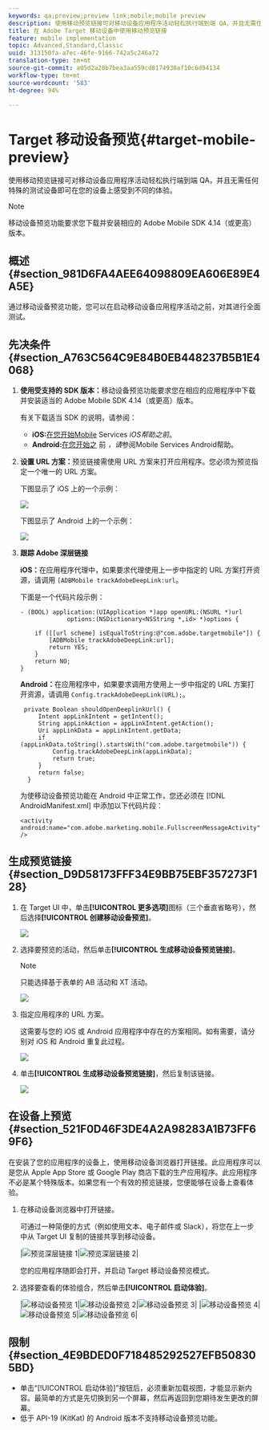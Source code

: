 ```yaml
---
keywords: qa;preview;preview link;mobile;mobile preview
description: 使用移动预览链接可对移动设备应用程序活动轻松执行端到端 QA，并且无需任何特殊的测试设备即可在您的设备上感受到不同的体验。
title: 在 Adobe Target 移动设备中使用移动预览链接
feature: mobile implementation
topic: Advanced,Standard,Classic
uuid: 313150fa-a7ec-46fe-9166-742a5c246a72
translation-type: tm+mt
source-git-commit: a05d2a28b7bea3aa559cd0174930af10c6d94134
workflow-type: tm+mt
source-wordcount: '583'
ht-degree: 94%

---
```



# Target 移动设备预览{#target-mobile-preview}

使用移动预览链接可对移动设备应用程序活动轻松执行端到端 QA，并且无需任何特殊的测试设备即可在您的设备上感受到不同的体验。

>[!NOTE]
>
>移动设备预览功能要求您下载并安装相应的 Adobe Mobile SDK 4.14（或更高）版本。

## 概述 {#section_981D6FA4AEE64098809EA606E89E4A5E}

通过移动设备预览功能，您可以在启动移动设备应用程序活动之前，对其进行全面测试。

## 先决条件 {#section_A763C564C9E84B0EB448237B5B1E4068}

1. **使用受支持的 SDK 版本：**&#x200B;移动设备预览功能要求您在相应的应用程序中下载并安装适当的 Adobe Mobile SDK 4.14（或更高）版本。

   有关下载适当 SDK 的说明，请参阅：

   * **iOS:**[在您开始Mobile](https://experienceleague.adobe.com/docs/mobile-services/ios/getting-started-ios/requirements.html) Services *iOS帮助之前*。
   * **Android:**[在您开始之](https://experienceleague.adobe.com/docs/mobile-services/android/getting-started-android/requirements.html) 前 *，请*&#x200B;参阅Mobile Services Android帮助。

1. **设置 URL 方案：**&#x200B;预览链接需使用 URL 方案来打开应用程序。您必须为预览指定一个唯一的 URL 方案。

   下图显示了 iOS 上的一个示例：

   ![](assets/mobile-preview-url-scheme-ios.png)

   下图显示了 Android 上的一个示例：

   ![](assets/Android_Deeplink.png)

1. **跟踪 Adobe 深层链接**

   **iOS：**&#x200B;在应用程序代理中，如果要求代理使用上一步中指定的 URL 方案打开资源，请调用 `[ADBMobile trackAdobeDeepLink:url`。

   下面是一个代码片段示例：

   ```
   - (BOOL) application:(UIApplication *)app openURL:(NSURL *)url 
                options:(NSDictionary<NSString *,id> *)options { 
   
       if ([[url scheme] isEqualToString:@"com.adobe.targetmobile"]) { 
           [ADBMobile trackAdobeDeepLink:url]; 
           return YES; 
       } 
       return NO; 
   } 
   ```

   **Android：**&#x200B;在应用程序中，如果要求调用方使用上一步中指定的 URL 方案打开资源，请调用 `Config.trackAdobeDeepLink(URL);`。

   ```
    private Boolean shouldOpenDeeplinkUrl() { 
        Intent appLinkIntent = getIntent(); 
        String appLinkAction = appLinkIntent.getAction(); 
        Uri appLinkData = appLinkIntent.getData; 
        if (appLinkData.toString().startsWith("com.adobe.targetmobile")) { 
            Config.trackAdobeDeepLink(appLinkData); 
            return true; 
        } 
        return false; 
     }
   ```

   为使移动设备预览功能在 Android 中正常工作，您还必须在 [!DNL AndroidManifest.xml] 中添加以下代码片段：

   ```
   <activity android:name="com.adobe.marketing.mobile.FullscreenMessageActivity" />
   ```

## 生成预览链接 {#section_D9D58173FFF34E9BB75EBF357273F128}

1. 在 Target UI 中，单击&#x200B;**[!UICONTROL 更多选项]**&#x200B;图标（三个垂直省略号），然后选择&#x200B;**[!UICONTROL 创建移动设备预览]**。

   ![](assets/mobile-preview-create.png)

1. 选择要预览的活动，然后单击&#x200B;**[!UICONTROL 生成移动设备预览链接]**。

   >[!NOTE]
   >
   >只能选择基于表单的 AB 活动和 XT 活动。

   ![](assets/mobile-preview-select-activities.png)

1. 指定应用程序的 URL 方案。

   这需要与您的 iOS 或 Android 应用程序中存在的方案相同。如有需要，请分别对 iOS 和 Android 重复此过程。

   ![](assets/mobile-preview-enter-url-scheme.png)

1. 单击&#x200B;**[!UICONTROL 生成移动设备预览链接]**，然后复制该链接。

   ![](assets/mobile-preview-generate-and-copy.png)

## 在设备上预览 {#section_521F0D46F3DE4A2A98283A1B73FF69F6}

在安装了您的应用程序的设备上，使用移动设备浏览器打开链接。此应用程序可以是您从 Apple App Store 或 Google Play 商店下载的生产应用程序。此应用程序不必是某个特殊版本。如果您有一个有效的预览链接，您便能够在设备上查看体验。

1. 在移动设备浏览器中打开链接。

   可通过一种简便的方式（例如使用文本、电子邮件或 Slack），将您在上一步中从 Target UI 复制的链接共享到移动设备。

   |![预览深层链接 1](/help/c-target-mobile-app/assets/mobile-preview-open-deeplink.png)|![预览深层链接 2](/help/c-target-mobile-app/assets/mobile-preview-open-app.png)|

   您的应用程序随即会打开，并启动 Target 移动设备预览模式。

1. 选择要查看的体验组合，然后单击&#x200B;**[!UICONTROL 启动体验]**。

   |![移动设备预览 1](/help/c-target-mobile-app/assets/mobile-preview-experience-selection-1.png)|![移动设备预览 2](/help/c-target-mobile-app/assets/mobile-preview-experience-result-1-france.png)|![移动设备预览 3](/help/c-target-mobile-app/assets/mobile-preview-experience-result-1-shipfree.png)|
|![移动设备预览 4](/help/c-target-mobile-app/assets/mobile-preview-experience-selection-2.png)|![移动设备预览 5](/help/c-target-mobile-app/assets/mobile-preview-experience-result-2-aus.png)|![移动设备预览 6](/help/c-target-mobile-app/assets/mobile-preview-experience-result-2-10off.png)|

## 限制 {#section_4E9BDED0F718485292527EFB508305BD}

* 单击“[!UICONTROL 启动体验]”按钮后，必须重新加载视图，才能显示新内容。最简单的方式是先切换到另一个屏幕，然后再返回到您期待发生更改的屏幕。
* 低于 API-19 (KitKat) 的 Android 版本不支持移动设备预览功能。
